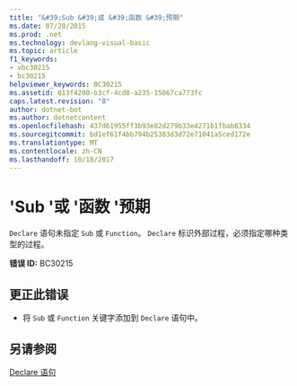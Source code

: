 ```yaml
---
title: "&#39;Sub &#39;或 &#39;函数 &#39;预期"
ms.date: 07/20/2015
ms.prod: .net
ms.technology: devlang-visual-basic
ms.topic: article
f1_keywords:
- vbc30215
- bc30215
helpviewer_keywords: BC30215
ms.assetid: 013f4200-b3cf-4cd8-a235-15067ca773fc
caps.latest.revision: "8"
author: dotnet-bot
ms.author: dotnetcontent
ms.openlocfilehash: 437d61955ff3b93e82d279b33e4271b1fbab8334
ms.sourcegitcommit: bd1ef61f4bb794b25383d3d72e71041a5ced172e
ms.translationtype: MT
ms.contentlocale: zh-CN
ms.lasthandoff: 10/18/2017
---
```

# <a name="39sub39-or-39function39-expected"></a>&#39;Sub &#39;或 &#39;函数 &#39;预期
`Declare` 语句未指定 `Sub` 或 `Function`。 `Declare` 标识外部过程，必须指定哪种类型的过程。  
  
 **错误 ID:** BC30215  
  
## <a name="to-correct-this-error"></a>更正此错误  
  
-   将 `Sub` 或 `Function` 关键字添加到 `Declare` 语句中。  
  
## <a name="see-also"></a>另请参阅  
 [Declare 语句](../../visual-basic/language-reference/statements/declare-statement.md)
